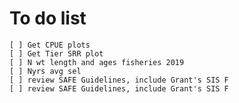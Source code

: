 # To do list
    [ ] Get CPUE plots
    [ ] Get Tier SRR plot
    [ ] N wt length and ages fisheries 2019
    [ ] Nyrs avg sel 
    [ ] review SAFE Guidelines, include Grant's SIS F
    [ ] review SAFE Guidelines, include Grant's SIS F
